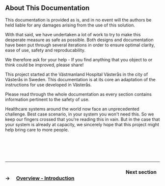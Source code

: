## About This Documentation

This documentation is provided as is, and in no event will the authors be held liable for any damages arising from the use of this solution.

With that said, we have undertaken a lot of work to try to make this desperate measure as safe as possible. Both designs and documentation have been put through several iterations in order to ensure optimal clarity, ease of use, safety and reproducability.

We therefore ask for your help - If you find anything that you object to or think could be improved, please share!

This project started at the Västmanland Hospital Västerås in the city of Västerås in Sweden. This documentation is at its core an adaptation of the instructions for use developed in Västerås.

Please read through the whole documentation as every section contains information pertinent to the safety of use.

Healthcare systems around the world now face an unprecedented challenge. Best case scenario, in your system you won't need this. So we keep our fingers crossed that you're reading this in vain. But in the case that your system is already at capacity, we sincerely hope that this project might help bring care to more people.

<br /><br /><br /><br />

---

### &emsp;&emsp;&emsp;&emsp;&emsp;&emsp;&emsp;&emsp;&emsp;&emsp;&emsp;&emsp;&emsp;&emsp;&emsp;&emsp;&emsp;&emsp;&emsp;&emsp;&emsp;&emsp;&emsp;&emsp;Next section → &emsp;[**Overview - Introduction**](01%20Overview%20-%20Introduction.md)
